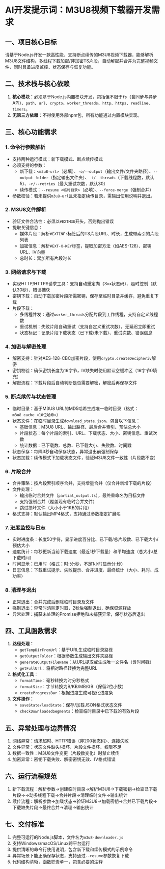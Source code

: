 # AI开发提示词：M3U8视频下载器开发需求
## 一、项目核心目标
请基于Node.js开发一款高性能、支持断点续传的M3U8视频下载器，能够解析M3U8文件结构，多线程下载加密/非加密TS片段，自动解密并合并为完整视频文件，同时具备进度监控、状态保存与恢复功能。

## 二、技术栈与核心依赖
1. **核心模块**：必须基于Node.js内置模块开发，包括但不限于`fs`（含同步与异步API）、`path`、`url`、`crypto`、`worker_threads`、`http`、`https`、`readline`、`timers`。
2. **无第三方依赖**：不得使用外部npm包，所有功能通过内置模块实现。

## 三、核心功能需求
### 1. 命令行参数解析
- 支持两种运行模式：新下载模式、断点续传模式
- 必须支持的参数：
  - 新下载：`<m3u8-url>`（必填）、`-o/--output`（输出文件/文件夹路径）、`--output-folder`（指定输出文件夹）、`-t/--threads`（下载线程数，默认5）、`-r/--retries`（最大重试次数，默认30）
  - 续传模式：`--resume <临时目录>`（必填）、`--force-merge`（强制合并）
- 参数校验：若未提供`m3u8-url`且未指定续传目录，需输出使用说明并退出。

### 2. M3U8文件解析
- 验证文件合法性：必须以`#EXTM3U`开头，否则抛出错误
- 提取关键信息：
  - 媒体片段：解析`#EXTINF:`标签后的TS片段URL、时长，生成带索引的片段列表
  - 加密信息：解析`#EXT-X-KEY`标签，提取加密方法（如AES-128）、密钥URL、IV向量
  - 总时长：累加所有片段时长

### 3. 网络请求与下载
- 实现HTTP/HTTPS请求工具：支持自动重定向（3xx状态码）、超时控制（默认30秒）、错误捕获
- 密钥下载：自动下载加密片段所需密钥，保存至临时目录并缓存，避免重复下载
- 片段下载：
  - 多线程并发：通过`worker_threads`分配片段到工作线程，支持自定义线程数
  - 重试机制：失败片段自动重试（支持自定义重试次数），无延迟立即重试
  - 状态标记：记录片段下载状态（已下载/未下载）、重试次数、错误信息

### 4. 加密与解密处理
- 解密支持：针对AES-128-CBC加密片段，使用`crypto.createDecipheriv`解密
- 密钥校验：确保密钥长度为16字节，IV缺失时使用默认空缓冲区（16字节0填充）
- 解密流程：下载片段后自动判断是否需要解密，解密后再保存文件

### 5. 断点续传与状态管理
- 临时目录：基于M3U8 URL的MD5哈希生成唯一临时目录（格式：`m3u8_cache_<10位哈希>`）
- 状态文件：在临时目录生成`download_state.json`，包含以下信息：
  - 基础信息：M3U8 URL、输出路径、最后合并索引、预估总大小
  - 片段状态：每个片段的索引、URL、下载状态、大小、密钥信息、重试次数
  - 统计数据：已下载数、总数、已下载大小、失败数、时间戳
- 状态保存：每隔3秒自动保存状态，异常退出前强制保存
- 状态加载：续传模式下加载状态文件，验证M3U8文件一致性（片段数不变）

### 6. 片段合并
- 合并策略：按片段索引顺序合并，支持增量合并（仅合并新增下载的片段）
- 文件处理：
  - 输出临时合并文件（`partial_output.ts`），最终重命名为目标文件
  - 支持强制合并（覆盖现有临时合并文件）
  - 跳过损坏文件（大小小于1KB的片段）
- 格式支持：默认输出MP4格式，支持通过参数指定扩展名

### 7. 进度监控与日志
- 实时进度条：长度50字符，显示进度百分比、已下载/总片段数、已下载大小/预估大小
- 速度统计：每秒更新当前下载速度（最近1秒下载量）和平均速度（总大小/总下载时间）
- 时间显示：已用时（格式：时:分:秒，不足1小时显示分:秒）
- 日志信息：下载重试提示、失败提示、合并进度、最终统计（大小、耗时、成功率）

### 8. 清理与退出
- 正常退出：合并完成后删除临时目录及文件
- 强制退出：异常时清除定时器，2秒后强制退出，确保资源释放
- 异常处理：捕获未处理的Promise拒绝和未捕获异常，保存状态后退出

## 四、工具函数需求
1. **路径处理**：
   - `getTempDirFromUrl`：基于URL生成临时目录路径
   - `getOutputFolder`：根据参数生成输出文件夹路径
   - `generateOutputFileName`：从URL提取或生成唯一文件名（含时间戳）
   - `getFullUrl`：将相对路径转换为完整URL
2. **格式化工具**：
   - `formatTime`：毫秒转换为时分秒格式
   - `formatSize`：字节转换为B/KB/MB/GB（保留2位小数）
   - `createProgressBar`：根据进度生成可视化进度条
3. **文件操作**：
   - `saveState/loadState`：保存/加载JSON格式状态文件
   - `checkDownloadedSegments`：检查临时目录中已下载的有效片段

## 五、异常处理与边界情况
1. 网络异常：请求超时、HTTP错误（非200状态码）、连接失败
2. 文件异常：状态文件缺失/损坏、片段文件损坏、权限不足
3. 数据一致性：M3U8文件变更（片段数变化）时禁止续传
4. 加密异常：密钥下载失败、解密密钥无效、IV格式错误

## 六、运行流程规范
1. 新下载流程：解析参数→创建临时目录→解析M3U8→下载密钥→检查已下载片段→→动多线程下载→合并片段→清理临时文件→输出统计
2. 续传流程：解析参数→加载状态→验证M3U8→加载密钥→合并已下载片段→下载缺失片段→最终合并→清理→输出统计

## 七、交付标准
1. 完整可运行的Node.js脚本，文件名为`m3u8-downloader.js`
2. 支持Windows/macOS/Linux跨平台运行
3. 提供清晰的命令行使用说明，包含新下载和续传模式的示例命令
4. 异常场景下能正确保存状态，支持通过`--resume`参数恢复下载
5. 代码结构清晰，函数职责单一，包含必要的注释